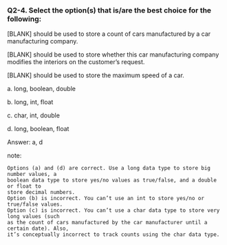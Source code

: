 ### Q2-4. Select the option(s) that is/are the best choice for the following:
<p>[BLANK]  should be used to store a count of cars manufactured by a car manufacturing company.</p>
<p>[BLANK]  should be used to store whether this car manufacturing company modifies the interiors on the customer’s request.</p>
<p>[BLANK]  should be used to store the maximum speed of a car.</p>

<p class="fragment highlight-green" data-fragment-index="3">a. long, boolean, double</p>
<p>b. long, int, float</p>
<p>c. char, int, double</p>
<p class="fragment highlight-green" data-fragment-index="3">d. long, boolean, float</p>


<p class="fragment roll-in">Answer: a, d</p>

note:

    Options (a) and (d) are correct. Use a long data type to store big number values, a
    boolean data type to store yes/no values as true/false, and a double or float to
    store decimal numbers.
    Option (b) is incorrect. You can’t use an int to store yes/no or true/false values.
    Option (c) is incorrect. You can’t use a char data type to store very long values (such
    as the count of cars manufactured by the car manufacturer until a certain date). Also,
    it’s conceptually incorrect to track counts using the char data type.
